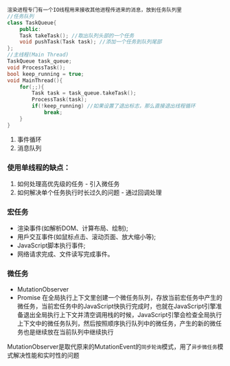 ```c++
渲染进程专⻔有一个IO线程用来接收其他进程传进来的消息，放到任务队列里
//任务队列
class TaskQueue{
    public:
    Task takeTask(); //取出队列头部的一个任务
    void pushTask(Task task); //添加一个任务到队列尾部 
};
//主线程(Main Thread) 
TaskQueue task_queue; 
void ProcessTask(); 
bool keep_running = true;
void MainThread(){
    for(;;){
        Task task = task_queue.takeTask(); 
        ProcessTask(task);
        if(!keep_running) //如果设置了退出标志，那么直接退出线程循环
            break;
    } 
}
```
1. 事件循环
2. 消息队列

### 使用单线程的缺点：
1. 如何处理高优先级的任务 - 引入微任务
2. 如何解决单个任务执行时⻓过久的问题 - 通过回调处理

### 宏任务
- 渲染事件(如解析DOM、计算布局、绘制); 
- 用戶交互事件(如鼠标点击、滚动⻚面、放大缩小等); 
- JavaScript脚本执行事件; 
- 网络请求完成、文件读写完成事件。

### 微任务
- MutationObserver
- Promise
在全局执行上下文里创建一个微任务队列，存放当前宏任务中产生的微任务，当前宏任务中的JavaScript快执行完成时，也就在JavaScript引擎准备退出全局执行上下文并清空调用栈的时候，JavaScript引擎会检查全局执行上下文中的微任务队列，然后按照顺序执行队列中的微任务，产生的新的微任务也是继续放在当前队列中继续执行

MutationObserver是取代原来的MutationEvent的`同步轮询`模式，用了`异步微任务`模式解决性能和实时性的问题


